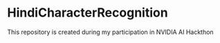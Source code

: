 # HindiCharacterRecognition
This repository is created during my participation in NVIDIA AI Hackthon

